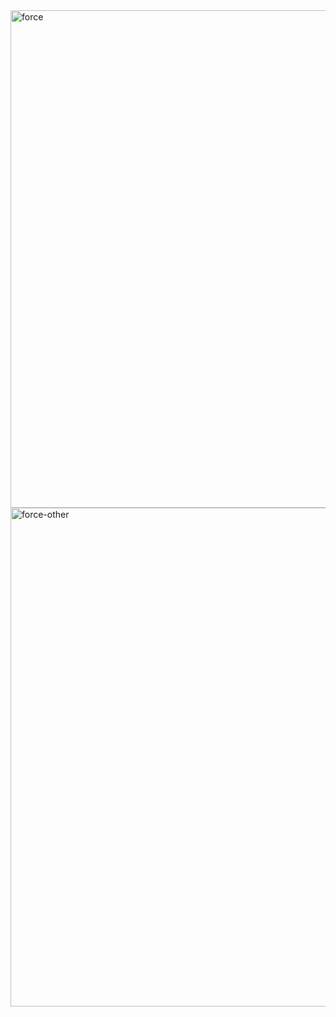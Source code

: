<img width="796" alt="force" src="https://user-images.githubusercontent.com/81848738/137106102-027232e0-bc28-487d-b6f2-4aacdbc4f4fb.png">

<img width="798" alt="force-other" src="https://user-images.githubusercontent.com/81848738/137106135-26564878-82d0-4f12-a426-46836937a1e3.png">
